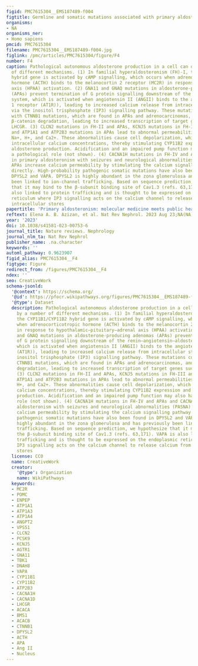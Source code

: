 ```yaml
---
figid: PMC7615304__EMS187489-f004
figtitle: Germline and somatic mutations associated with primary aldosteronism
organisms:
- NA
organisms_ner:
- Homo sapiens
pmcid: PMC7615304
filename: PMC7615304__EMS187489-f004.jpg
figlink: /pmc/articles/PMC7615304/figure/F4
number: F4
caption: Pathological autonomous aldosterone production in a cell can occur by a number
  of different mechanisms. (1) In familial hyperaldosteronism (FH)-I, the CYP11B1/CYP11B2
  hybrid gene is activated by cAMP signalling, which occurs when adrenocorticotropic
  hormone (ACTH) binds to the melanocortin 2 receptor (MC2R) in response to hypothalamic–pituitary–adrenal
  axis (HPAA) activation. (2) GNA11 and GNAQ mutations in aldosterone-producing adenomas
  (APAs) prevent termination of G protein signalling downstream of the renin–angiotensin–aldosterone
  system, which is activated when angiotensin II (ANGII) binds to the angiotensin
  1 receptor (AT1R)), leading to increased calcium release from intracellular stores
  via the inositol trisphosphate (IP3) signalling pathway. These mutations co-occur
  with CTNNB1 mutations, which are found in APAs and adrenocarcinomas, and prevent
  β-catenin degradation, leading to increased transcription of target genes such as
  LHCGR. (3) CLCN2 mutations in FH-II and APAs, KCNJ5 mutations in FH-III and APAs,
  and ATP1A1 and ATP2B3 mutations in APAs lead to abnormal permeabilities for Cl-
  Na+, H+, and Ca2+. These abnormalities cause cell depolarization, which increases
  intracellular calcium concentrations, thereby stimulating CYP11B2 expression and
  aldosterone production. Acidification and an impaired pump function may also have
  a pathological role (not shown). (4) CACNA1H mutations in FH-IV and APAs and CACNA1D
  in primary aldosteronism with seizures and neurological abnormalities (PASNA) and
  APAs increase calcium permeability by stimulating the calcium signalling pathway
  directly. High-probability pathogenic somatic mutations have also been found in
  DPYSL2 and VAPA. DPYSL2 is highly abundant in the zona glomerulosa and has previously
  been linked to ion-channel trafficking. Based on sequence prediction, we hypothesize
  that it may bind to the β-subunit binding site of Cav1.3 (refs. 63,171). VAPA is
  also linked to protein trafficking and is thought to be expressed on the endoplasmic
  reticulum where IP3 signalling acts on the calcium channel to release calcium from
  intracellular stores
papertitle: 'Primary aldosteronism: molecular medicine meets public health'
reftext: Elena A. B. Azizan, et al. Nat Rev Nephrol. 2023 Aug 23;NA(NA).
year: '2023'
doi: 10.1038/s41581-023-00753-6
journal_title: Nature reviews. Nephrology
journal_nlm_ta: Nat Rev Nephrol
publisher_name: .na.character
keywords: ''
automl_pathway: 0.9623907
figid_alias: PMC7615304__F4
figtype: Figure
redirect_from: /figures/PMC7615304__F4
ndex: ''
seo: CreativeWork
schema-jsonld:
  '@context': https://schema.org/
  '@id': https://pfocr.wikipathways.org/figures/PMC7615304__EMS187489-f004.html
  '@type': Dataset
  description: Pathological autonomous aldosterone production in a cell can occur
    by a number of different mechanisms. (1) In familial hyperaldosteronism (FH)-I,
    the CYP11B1/CYP11B2 hybrid gene is activated by cAMP signalling, which occurs
    when adrenocorticotropic hormone (ACTH) binds to the melanocortin 2 receptor (MC2R)
    in response to hypothalamic–pituitary–adrenal axis (HPAA) activation. (2) GNA11
    and GNAQ mutations in aldosterone-producing adenomas (APAs) prevent termination
    of G protein signalling downstream of the renin–angiotensin–aldosterone system,
    which is activated when angiotensin II (ANGII) binds to the angiotensin 1 receptor
    (AT1R)), leading to increased calcium release from intracellular stores via the
    inositol trisphosphate (IP3) signalling pathway. These mutations co-occur with
    CTNNB1 mutations, which are found in APAs and adrenocarcinomas, and prevent β-catenin
    degradation, leading to increased transcription of target genes such as LHCGR.
    (3) CLCN2 mutations in FH-II and APAs, KCNJ5 mutations in FH-III and APAs, and
    ATP1A1 and ATP2B3 mutations in APAs lead to abnormal permeabilities for Cl- Na+,
    H+, and Ca2+. These abnormalities cause cell depolarization, which increases intracellular
    calcium concentrations, thereby stimulating CYP11B2 expression and aldosterone
    production. Acidification and an impaired pump function may also have a pathological
    role (not shown). (4) CACNA1H mutations in FH-IV and APAs and CACNA1D in primary
    aldosteronism with seizures and neurological abnormalities (PASNA) and APAs increase
    calcium permeability by stimulating the calcium signalling pathway directly. High-probability
    pathogenic somatic mutations have also been found in DPYSL2 and VAPA. DPYSL2 is
    highly abundant in the zona glomerulosa and has previously been linked to ion-channel
    trafficking. Based on sequence prediction, we hypothesize that it may bind to
    the β-subunit binding site of Cav1.3 (refs. 63,171). VAPA is also linked to protein
    trafficking and is thought to be expressed on the endoplasmic reticulum where
    IP3 signalling acts on the calcium channel to release calcium from intracellular
    stores
  license: CC0
  name: CreativeWork
  creator:
    '@type': Organization
    name: WikiPathways
  keywords:
  - MC2R
  - POMC
  - ENPEP
  - ATP1A1
  - ATP1A3
  - ATP1A4
  - ANGPT2
  - VPS51
  - CLCN2
  - PCSK9
  - KCNJ5
  - AGTR1
  - GNA11
  - TBK1
  - DNAH8
  - VAPA
  - CYP11B1
  - CYP11B2
  - ATP2B3
  - CACNA1H
  - CACNA1D
  - LHCGR
  - ACACA
  - BMS1
  - ACACB
  - CTNNB1
  - DPYSL2
  - ACTH
  - APA
  - Ang II
  - Nucleus
---
```

